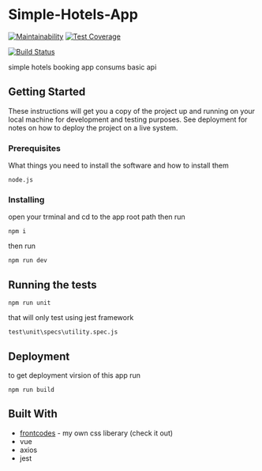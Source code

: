 # Simple-Hotels-App
[![Maintainability](https://api.codeclimate.com/v1/badges/4e981d110c7c6616d36e/maintainability)](https://codeclimate.com/github/Ahmed-osama/Simple-Hotels-App/maintainability)
[![Test Coverage](https://api.codeclimate.com/v1/badges/4e981d110c7c6616d36e/test_coverage)](https://codeclimate.com/github/Ahmed-osama/Simple-Hotels-App/test_coverage)

[![Build Status](https://travis-ci.org/Ahmed-osama/Simple-Hotels-App.svg?branch=master)](https://travis-ci.org/Ahmed-osama/Simple-Hotels-App)

simple hotels booking app consums basic api

## Getting Started

These instructions will get you a copy of the project up and running on your local machine for development and testing purposes. See deployment for notes on how to deploy the project on a live system.

### Prerequisites

What things you need to install the software and how to install them

```
node.js
```
### Installing
open your trminal and cd to the app root path then run

```
npm i
```
then run

```
npm run dev
```

## Running the tests
```
npm run unit
```
that will only test  using jest framework
```
test\unit\specs\utility.spec.js
```
## Deployment
to get deployment virsion of this app run
```
npm run build
```

## Built With
* [frontcodes](https://github.com/Ahmed-osama/FrontCodes) - my own css liberary (check it out)
* vue
* axios
* jest
